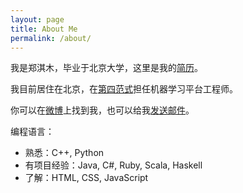 ```yaml
---
layout: page
title: About Me
permalink: /about/
---
```



我是郑淇木，毕业于北京大学，这里是我的[简历](https://www.linkedin.com/in/qimu-zheng-6b72a484/)。

我目前居住在北京，在[第四范式](https://www.4paradigm.com/)担任机器学习平台工程师。

你可以在[微博](https://weibo.com/2172274364/profile)上找到我，也可以给我[发送邮件](mailto:zheng.qm@163.com)。

编程语言：
+ 熟悉：C++, Python
+ 有项目经验：Java, C#, Ruby, Scala, Haskell
+ 了解：HTML, CSS, JavaScript


